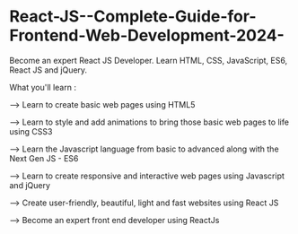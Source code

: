 # React-JS--Complete-Guide-for-Frontend-Web-Development-2024-

Become an expert React JS Developer. Learn HTML, CSS, JavaScript, ES6, React JS and jQuery.

What you'll learn :

--> Learn to create basic web pages using HTML5

--> Learn to style and add animations to bring those basic web pages to life using CSS3

--> Learn the Javascript language from basic to advanced along with the Next Gen JS - ES6

--> Learn to create responsive and interactive web pages using Javascript and jQuery

--> Create user-friendly, beautiful, light and fast websites using React JS

--> Become an expert front end developer using ReactJs

